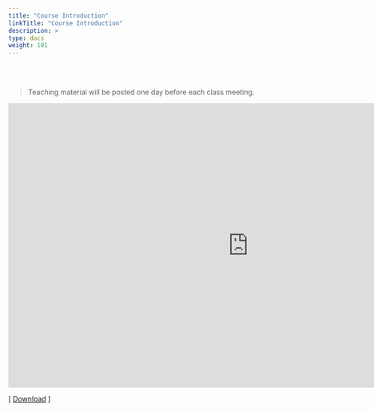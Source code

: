 ```yaml
---
title: "Course Introduction"
linkTitle: "Course Introduction"
description: >
type: docs
weight: 101
---
```


<br><br/>

> Teaching material will be posted one day before each class meeting.


<iframe src="https://docs.google.com/presentation/d/e/2PACX-1vQ1wRA8FwM5F5Z1gqW3v42t7HahPvoIYlgtJp_6LOhTzNIjK_dGuOx6q6W6X8FZmumBmUqHyyNJ1CPL/embed?start=false&loop=false&delayms=60000" frameborder="0" width="960" height="569" allowfullscreen="true" mozallowfullscreen="true" webkitallowfullscreen="true"></iframe>

[ [Download](https://docs.google.com/presentation/d/1cZljrBQ4NH7omYbP0c68uLRyDr2vjVj_wljvFvcLjts/edit?usp=sharing) ]


